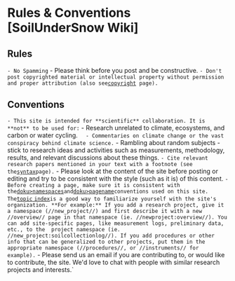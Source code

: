 # Rules & Conventions \[SoilUnderSnow Wiki\]

## Rules

` - No Spamming
` - Please think before you post and be constructive.
` - Don't post copyrighted material or intellectual property without permission and proper attribution (also see `[`copyright`](copyright)` page).`

## Conventions

` - This site is intended for **scientific** collaboration. It is **not** to be used for:
`   - Research unrelated to climate, ecosystems, and carbon or water cycling.
`   - Commentaries on climate change or the vast conspiracy behind climate science.
`   - Rambling about random subjects - stick to research ideas and activities such as measurements, methodology, results, and relevant discussions about these things.
` - Cite relevant research papers mentioned in your text with a footnote (see the `[`syntax`](wiki:syntax#Footnotes)` page).
` - Please look at the content of the site before posting or editing and try to be consistent with the style (such as it is) of this content.
` - Before creating a page, make sure it is consistent with the `[`doku>namespaces`](doku>namespaces)` and `[`doku>pagename`](doku>pagename)` conventions used on this site. The `[`topic`
`index`](:topicindex)` is a good way to familiarize yourself with the site's organization. **For example:** If you add a research project, give it a namespace (//new_project//) and first describe it with a new //overview// page in that namespace (ie. //newproject:overview//). You can add site-specific pages, like measurement logs, preliminary data, etc., to the  project namespace (ie. //new_project:soilcollectionlog//). If you add procedures or other info that can be generalized to other projects, put them in the appropriate namespace (//procedures//, or //instruments// for example).
` - Please send us an email if you are contributing to, or would like to contribute, the site. We'd love to chat with people with similar research projects and interests.`

